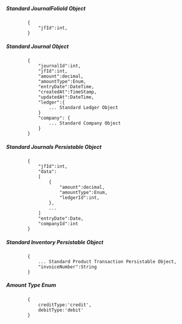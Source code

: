 ##### Standard JournalFolioId Object
			{
            	"jfId":int,
            }
			
##### Standard Journal Object
			{
				"journalId":int,
            	"jfId":int,
				"amount":decimal,
				"amountType":Enum,
				"entryDate":DateTime,
				"createdAt":TimeStamp,
				"updatedAt":DateTime,
				"ledger":{
					... Standard Ledger Object
				}
				"company": {
					... Standard Company Object
				}
            }
			
##### Standard Journals Persistable Object
			{
            	"jfId":int,
				"data":
				[
					{
						"amount":decimal,
						"amountType":Enum,
						"ledgerId":int,	
					},
					...
				]
				"entryDate":Date,
                "companyId":int
			}
##### Standard Inventory Persistable Object
			{
				... Standard Product Transaction Persistable Object,
				"invoiceNumber":String
			}
##### Amount Type Enum
			{
				creditType:'credit',
				debitType:'debit'
			}